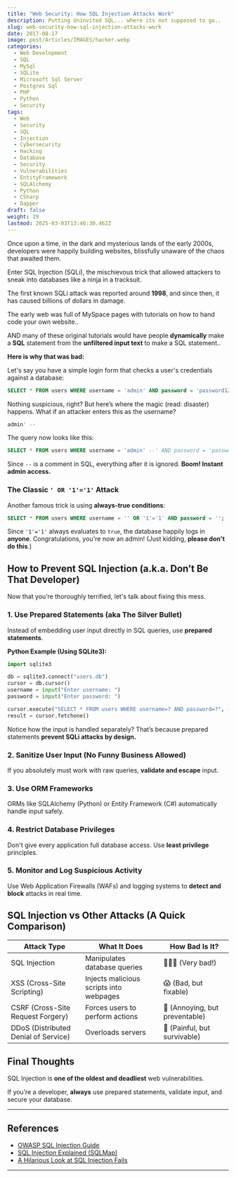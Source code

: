 ```yaml
---
title: "Web Security: How SQL Injection Attacks Work"
description: Putting Uninvited SQL... where its not supposed to go..
slug: web-security-how-sql-injection-attacks-work
date: 2017-08-17
image: post/Articles/IMAGES/hacker.webp
categories:
  - Web Development
  - SQL
  - MySql
  - SQLite
  - Microsoft Sql Server
  - Postgres Sql
  - PHP
  - Python
  - Security
tags:
  - Web
  - Security
  - SQL
  - Injection
  - Cybersecurity
  - Hacking
  - Database
  - Security
  - Vulnerabilities
  - EntityFramework
  - SQLAlchemy
  - Python
  - CSharp
  - Dapper
draft: false
weight: 29
lastmod: 2025-03-03T13:46:30.462Z
---
```

<!-- 
# Web Security: How SQL Injection Attacks Work

## A Brief History of SQL Injection (or: How Hackers Got Free Pizza)
-->

Once upon a time, in the dark and mysterious lands of the early 2000s, developers were happily building websites, blissfully unaware of the chaos that awaited them.

Enter SQL Injection (SQLi), the mischievous trick that allowed attackers to sneak into databases like a ninja in a tracksuit.

The first known SQLi attack was reported around **1998**, and since then, it has caused billions of dollars in damage.

<!-- Fun fact: Some hackers even used SQLi to order **free pizza** by modifying payment databases! 🍕
-->

The early web was full of MySpace pages with tutorials on how to hand code your own website..

AND many of these original tutorials would have people **dynamically** make a **SQL** statement from the **unfiltered input text** to make a SQL statement..

**Here is why that was bad:**

<!-- 
## Why Hackers Love SQL Injection (And Why You Shouldn’t)

Imagine leaving your front door open, thinking, “Who would actually just walk in?” Spoiler alert: **Hackers would**. SQL Injection is basically that, but for databases. The motivation behind SQLi attacks includes:

- **Data Theft** – Stealing credit card numbers, user credentials, and other sensitive info.
- **Website Defacement** – Because changing your homepage to “Hacked by Mr. Robot” is *so much fun*.
- **Bypassing Authentication** – “Forget your password? No worries, just SQL inject your way in!”
- **Destruction** – Some people just want to watch the world burn... or at least drop your database.

## How SQL Injection Works (With Code Examples!)
-->

Let's say you have a simple login form that checks a user's credentials against a database:

```sql
SELECT * FROM users WHERE username = 'admin' AND password = 'password123';
```

Nothing suspicious, right? But here’s where the magic (read: disaster) happens. What if an attacker enters this as the username?

```sql
admin' --
```

The query now looks like this:

```sql
SELECT * FROM users WHERE username = 'admin' --' AND password = 'password123';
```

Since `--` is a comment in SQL, everything after it is ignored. **Boom! Instant admin access.**

### The Classic `' OR '1'='1'` Attack

Another famous trick is using **always-true conditions**:

```sql
SELECT * FROM users WHERE username = '' OR '1'='1' AND password = '';
```

Since `'1'='1'` always evaluates to `true`, the database happily logs in **anyone**. Congratulations, you're now an admin! (Just kidding, **please don't do this**.)

## How to Prevent SQL Injection (a.k.a. Don’t Be That Developer)

Now that you’re thoroughly terrified, let's talk about fixing this mess.

### 1. Use Prepared Statements (aka The Silver Bullet)

Instead of embedding user input directly in SQL queries, use **prepared statements**.

**Python Example (Using SQLite3):**

```python
import sqlite3

db = sqlite3.connect("users.db")
cursor = db.cursor()
username = input("Enter username: ")
password = input("Enter password: ")

cursor.execute("SELECT * FROM users WHERE username=? AND password=?", (username, password))
result = cursor.fetchone()
```

Notice how the input is handled separately? That’s because prepared statements **prevent SQLi attacks by design.**

### 2. Sanitize User Input (No Funny Business Allowed)

If you absolutely must work with raw queries, **validate and escape** input.

### 3. Use ORM Frameworks

ORMs like SQLAlchemy (Python) or Entity Framework (C#) automatically handle input safely.

### 4. Restrict Database Privileges

Don't give every application full database access. Use **least privilege** principles.

### 5. Monitor and Log Suspicious Activity

Use Web Application Firewalls (WAFs) and logging systems to **detect and block** attacks in real time.

## SQL Injection vs Other Attacks (A Quick Comparison)

| Attack Type                          | What It Does                            | How Bad Is It?                 |
| ------------------------------------ | --------------------------------------- | ------------------------------ |
| SQL Injection                        | Manipulates database queries            | 🚨🚨🚨 (Very bad!)             |
| XSS (Cross-Site Scripting)           | Injects malicious scripts into webpages | 😱 (Bad, but fixable)          |
| CSRF (Cross-Site Request Forgery)    | Forces users to perform actions         | 🤨 (Annoying, but preventable) |
| DDoS (Distributed Denial of Service) | Overloads servers                       | 😤 (Painful, but survivable)   |

## Final Thoughts

SQL Injection is **one of the oldest and deadliest** web vulnerabilities.

If you’re a developer, **always** use prepared statements, validate input, and secure your database.

<!--
If you’re a hacker, well… go hack ethically instead. The world needs **more white hats** and fewer data breaches.

Stay safe out there, and keep your queries **hacker-proof**! 💻🔒
-->

***

## References

* [OWASP SQL Injection Guide](https://owasp.org/www-community/attacks/SQL_Injection)
* [SQL Injection Explained (SQLMap)](https://sqlmap.org/)
* [A Hilarious Look at SQL Injection Fails](https://www.exploit-db.com/)

***
